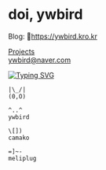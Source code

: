 # doi, ywbird

Blog: :cactus:<https://ywbird.kro.kr>

[Projects](https://ywbird.github.io/ywbird)  
[ywbird@naver.com](mailto:ywbird@naver.com)

[![Typing SVG](https://readme-typing-svg.demolab.com?font=JetBrains+Mono&pause=1000&color=F7CB24&vCenter=true&lines=doi%2C+ywbird)](https://git.io/typing-svg)

```
|\_/|
(0,O)

^..^
ywbird

\[])
camako

=]~-
meliplug
```
